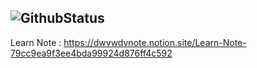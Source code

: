 
![GithubStatus](https://pixel-profile.vercel.app/api/github-stats?username=dwvwdv&theme=road_trip&pixelate_avatar=false&dithering=true)
---
Learn Note : https://dwvwdvnote.notion.site/Learn-Note-79cc9ea9f3ee4bda99924d876ff4c592  

<!--
**dwvwdv/dwvwdv** is a ✨ _special_ ✨ repository because its `README.md` (this file) appears on your GitHub profile.

Here are some ideas to get you started:

- 🔭 I’m currently working on ...
- 🌱 I’m currently learning ...
- 👯 I’m looking to collaborate on ...
- 🤔 I’m looking for help with ...
- 💬 Ask me about ...
- 📫 How to reach me: ...
- 😄 Pronouns: ...
- ⚡ Fun fact: ...
![Top Langs](https://github-readme-stats.vercel.app/api/top-langs/?username=dwvwdv&layout=compact&theme=vue-dark)
![Anurag's github stats](https://github-readme-stats.vercel.app/api?username=dwvwdv&theme=vue-dark)
![trophy](https://github-profile-trophy.vercel.app/?username=dwvwdv)
![LeetCode](https://stats.justsong.cn/api/leetcode?username=abab46abab&cn=true)
![LeetCode](https://stats.justsong.cn/api/leetcode?username=abab46abab&cn=true&theme=dark)  
-->

